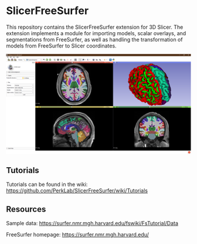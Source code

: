# SlicerFreeSurfer

This repository contains the SlicerFreeSurfer extension for 3D Slicer.
The extension implements a module for importing models, scalar overlays, and segmentations from FreeSurfer, as well as handling the transformation of models from FreeSurfer to Slicer coordinates.

![Screenshot of SlicerFreeSurfer extension](Screenshots/FreeSurferImporterInterface.png)

## Tutorials

Tutorials can be found in the wiki: https://github.com/PerkLab/SlicerFreeSurfer/wiki/Tutorials

## Resources

Sample data: https://surfer.nmr.mgh.harvard.edu/fswiki/FsTutorial/Data

FreeSurfer homepage: https://surfer.nmr.mgh.harvard.edu/
